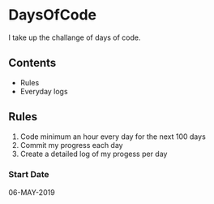 # DaysOfCode
I take up the challange of days of code.

## Contents
* Rules
* Everyday logs

## Rules
1. Code minimum an hour every day for the next 100 days
2. Commit my progress each day
3. Create a detailed log of my progess per day

### Start Date
06-MAY-2019



